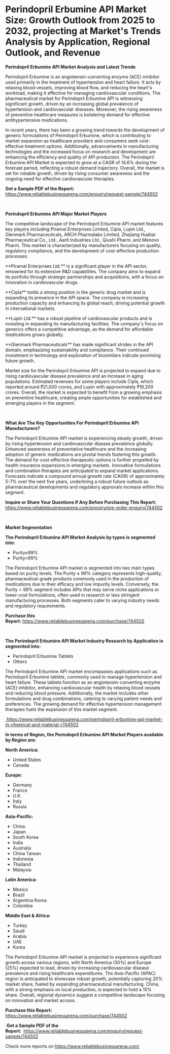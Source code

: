 <p><h1>Perindopril Erbumine API Market Size: Growth Outlook from 2025 to 2032, projecting at Market's Trends Analysis by Application, Regional Outlook, and Revenue</h1></p><p><strong>Perindopril Erbumine API Market Analysis and Latest Trends</strong></p>
<p><p>Perindopril Erbumine is an angiotensin-converting enzyme (ACE) inhibitor used primarily in the treatment of hypertension and heart failure. It acts by relaxing blood vessels, improving blood flow, and reducing the heart's workload, making it effective for managing cardiovascular conditions. The pharmaceutical market for Perindopril Erbumine API is witnessing significant growth, driven by an increasing global prevalence of hypertension and cardiovascular diseases. Moreover, the rising awareness of preventive healthcare measures is bolstering demand for effective antihypertensive medications.</p><p>In recent years, there has been a growing trend towards the development of generic formulations of Perindopril Erbumine, which is contributing to market expansion as healthcare providers and consumers seek cost-effective treatment options. Additionally, advancements in manufacturing technologies and the increased focus on research and development are enhancing the efficiency and quality of API production. The Perindopril Erbumine API Market is expected to grow at a CAGR of 14.6% during the forecast period, reflecting a robust demand trajectory. Overall, the market is set for notable growth, driven by rising consumer awareness and the ongoing need for effective cardiovascular therapies.</p></p>
<p><strong>Get a Sample PDF of the Report:&nbsp;</strong> <a href="https://www.reliablebusinessarena.com/enquiry/request-sample/744502?utm_campaign=2137&utm_medium=2&utm_source=Github&utm_content=ia&utm_term=29032025&utm_id=perindopril-erbumine-api">https://www.reliablebusinessarena.com/enquiry/request-sample/744502</a></p>
<p>&nbsp;</p>
<p><strong>Perindopril Erbumine API Major Market Players</strong></p>
<p><p>The competitive landscape of the Perindopril Erbumine API market features key players including Piramal Enterprises Limited, Cipla, Lupin Ltd., Glenmark Pharmaceuticals, ARCH Pharmalabs Limited, Zhejiang Huahai Pharmaceutical Co., Ltd., Aarti Industries Ltd., Qiushi Pharm, and Menovo Pharm. This market is characterized by manufacturers focusing on quality, regulatory compliance, and the development of cost-effective production processes.</p><p>**Piramal Enterprises Ltd.** is a significant player in the API sector, renowned for its extensive R&D capabilities. The company aims to expand its portfolio through strategic partnerships and acquisitions, with a focus on innovation in cardiovascular drugs. </p><p>**Cipla** holds a strong position in the generic drug market and is expanding its presence in the API space. The company is increasing production capacity and enhancing its global reach, driving potential growth in international markets.</p><p>**Lupin Ltd.** has a robust pipeline of cardiovascular products and is investing in expanding its manufacturing facilities. The company's focus on generics offers a competitive advantage, as the demand for affordable medications grows globally.</p><p>**Glenmark Pharmaceuticals** has made significant strides in the API domain, emphasizing sustainability and compliance. Their continued investment in technology and exploration of biosimilars indicate promising future growth.</p><p>Market size for the Perindopril Erbumine API is projected to expand due to rising cardiovascular disease prevalence and an increase in aging populations. Estimated revenues for some players include Cipla, which reported around ₹21,000 crores, and Lupin with approximately ₹19,200 crores. Overall, the market is expected to benefit from a growing emphasis on preventive healthcare, creating ample opportunities for established and emerging players in the segment.</p></p>
<p>&nbsp;</p>
<p><strong>What Are The Key Opportunities For Perindopril Erbumine API Manufacturers?</strong></p>
<p><p>The Perindopril Erbumine API market is experiencing steady growth, driven by rising hypertension and cardiovascular disease prevalence globally. Enhanced awareness of preventative healthcare and the increasing adoption of generic medications are pivotal trends fostering this growth. The demand for cost-effective therapeutic options is further propelled by health insurance expansions in emerging markets. Innovative formulations and combination therapies are anticipated to expand market applications. Forecasts indicate a compound annual growth rate (CAGR) of approximately 5-7% over the next five years, underlining a robust future outlook as pharmaceutical developments and regulatory approvals increase within this segment.</p></p>
<p><strong>Inquire or Share Your Questions If Any Before Purchasing This Report:</strong> <a href="https://www.reliablebusinessarena.com/enquiry/pre-order-enquiry/744502?utm_campaign=2137&utm_medium=2&utm_source=Github&utm_content=ia&utm_term=29032025&utm_id=perindopril-erbumine-api">https://www.reliablebusinessarena.com/enquiry/pre-order-enquiry/744502</a></p>
<p>&nbsp;</p>
<p><strong>Market Segmentation</strong></p>
<p><strong>The Perindopril Erbumine API Market Analysis by types is segmented into:</strong></p>
<p><ul><li>Purity≥99%</li><li>Purity<99%</li></ul></p>
<p><p>The Perindopril Erbumine API market is segmented into two main types based on purity levels. The Purity ≥ 99% category represents high-quality, pharmaceutical-grade products commonly used in the production of medications due to their efficacy and low impurity levels. Conversely, the Purity < 99% segment includes APIs that may serve niche applications or lower-cost formulations, often used in research or less stringent manufacturing processes. Both segments cater to varying industry needs and regulatory requirements.</p></p>
<p><strong>Purchase this Report:&nbsp;</strong><a href="https://www.reliablebusinessarena.com/purchase/744502?utm_campaign=2137&utm_medium=2&utm_source=Github&utm_content=ia&utm_term=29032025&utm_id=perindopril-erbumine-api">https://www.reliablebusinessarena.com/purchase/744502</a></p>
<p>&nbsp;</p>
<p><strong>The Perindopril Erbumine API Market Industry Research by Application is segmented into:</strong></p>
<p><ul><li>Perindopril Erbumine Tablets</li><li>Others</li></ul></p>
<p><p>The Perindopril Erbumine API market encompasses applications such as Perindopril Erbumine tablets, commonly used to manage hypertension and heart failure. These tablets function as an angiotensin-converting enzyme (ACE) inhibitor, enhancing cardiovascular health by relaxing blood vessels and reducing blood pressure. Additionally, the market includes other formulations and drug combinations, catering to varying patient needs and preferences. The growing demand for effective hypertension management therapies fuels the expansion of this market segment.</p></p>
<p><a href="https://www.reliablebusinessarena.com/perindopril-erbumine-api-market-in-chemical-and-material-r744502?utm_campaign=2137&utm_medium=2&utm_source=Github&utm_content=ia&utm_term=29032025&utm_id=perindopril-erbumine-api">&nbsp;https://www.reliablebusinessarena.com/perindopril-erbumine-api-market-in-chemical-and-material-r744502</a></p>
<p><strong>In terms of Region, the Perindopril Erbumine API Market Players available by Region are:</strong></p>
<p>
    <p> <strong> North America: </strong>
        <ul>
            <li>United States</li>
            <li>Canada</li>
        </ul>
        </p> 
    <p> <strong> Europe: </strong>
        <ul>
            <li>Germany</li>
            <li>France</li>
            <li>U.K.</li>
            <li>Italy</li>
            <li>Russia</li>
        </ul>
        </p> 
    <p> <strong> Asia-Pacific: </strong>
        <ul>
            <li>China</li>
            <li>Japan</li>
            <li>South Korea</li>
            <li>India</li>
            <li>Australia</li>
            <li>China Taiwan</li>
            <li>Indonesia</li>
            <li>Thailand</li>
            <li>Malaysia</li>
        </ul>
        </p> 
    <p> <strong> Latin America: </strong>
        <ul>
            <li>Mexico</li>
            <li>Brazil</li>
            <li>Argentina Korea</li>
            <li>Colombia</li>
        </ul>
        </p> 
    <p> <strong> Middle East & Africa: </strong>
        <ul>
            <li>Turkey</li>
            <li>Saudi</li>
            <li>Arabia</li>
            <li>UAE</li>
            <li>Korea</li>
        </ul>
    </p>
    </p>
<p><p>The Perindopril Erbumine API market is projected to experience significant growth across various regions, with North America (30%) and Europe (25%) expected to lead, driven by increasing cardiovascular disease prevalence and rising healthcare expenditures. The Asia-Pacific (APAC) region is anticipated to showcase robust growth, potentially capturing 20% market share, fueled by expanding pharmaceutical manufacturing. China, with a strong emphasis on local production, is expected to hold a 15% share. Overall, regional dynamics suggest a competitive landscape focusing on innovation and market access.</p></p>
<p><strong>Purchase this Report: </strong><a href="https://www.reliablebusinessarena.com/purchase/744502?utm_campaign=2137&utm_medium=2&utm_source=Github&utm_content=ia&utm_term=29032025&utm_id=perindopril-erbumine-api">https://www.reliablebusinessarena.com/purchase/744502</a></p>
<p>&nbsp;<strong>Get a Sample PDF of the Report:&nbsp;&nbsp;</strong><a href="https://www.reliablebusinessarena.com/enquiry/request-sample/744502?utm_campaign=2137&utm_medium=2&utm_source=Github&utm_content=ia&utm_term=29032025&utm_id=perindopril-erbumine-api">https://www.reliablebusinessarena.com/enquiry/request-sample/744502</a></p>
<p><strong></strong></p>
<p>Check more reports on <a href="https://www.reliablebusinessarena.com/?utm_campaign=2137&utm_medium=2&utm_source=Github&utm_content=ia&utm_term=29032025&utm_id=perindopril-erbumine-api">https://www.reliablebusinessarena.com/</a></p>